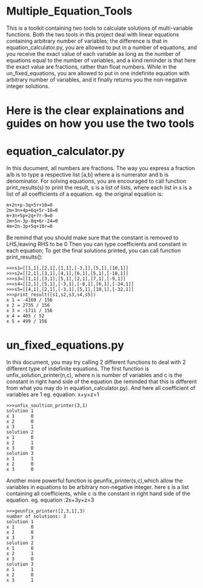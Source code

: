 # Multiple_Equation_Tools
This is a toolkit containing two tools to calculate solutions of multi-variable functions. Both the two tools in this project deal with linear 
equations containing arbitrary number of variables; the difference is that in equation_calculator.py, you are allowed to put in a number
of equations, and you receive the exact value of each variable as long as the number of equations equal to the number of variables, and a
kind reminder is that here the exact value are fractions, rather than float numbers. While in the un_fixed_equations, you are allowed to 
put in one indefinite equation with arbitrary number of variables, and it finally returns you the non-negative integer solutions.

# Here is the clear explainations and guides on how you use the two tools

# equation_calculator.py
In this ducument, all numbers are fractions. The way you express a fraction a/b is to type a respective list [a,b] where a is numerator and
b is denominator. For solving equations, you are encouraged to call function print_results(s) to print the result, s is a list of lists, where 
each list in s is a list of all coefficients of a equation. 
eg.
the original equation is:

	m+2n+p-3q+5r+10=0
	2m+3n+4p+6q+5r-18=0
	m+3n+5p+2q+7r-9=0
	2m+5n-3p-8q+6r-24=0
	4m+2n-3p+5q+10r=0
Be remind that you should make sure that the constant is removed to LHS,leaving RHS to be 0
Then you can type coefficients and constant in each equation; To get the final solutions printed, you can call function print_results():

	>>>s1=[[1,1],[2,1],[1,1],[-3,1],[5,1],[10,1]]
	>>>s2=[[2,1],[3,1],[4,1],[6,1],[5,1],[-18,1]]
	>>>s3=[[1,1],[3,1],[5,1],[2,1],[7,1],[-9,1]]
	>>>s4=[[2,1],[5,1],[-3,1],[-8,1],[6,1],[-24,1]]
	>>>s5=[[4,1],[2,1],[-3,1],[5,1],[10,1],[-32,1]]
	>>>print_result([s1,s2,s3,s4,s5])
	x 1 = -4169 / 156
	x 2 = 2735 / 156
	x 3 = -1711 / 156
	x 4 = 405 / 52
	x 5 = 499 / 156
# un_fixed_equations.py
In this document, you may try calling 2 different functions to deal with 2 different type of indefinite equations.
The first function is unfix_solution_printer(n,c), where n is number of variables and c is the constant in right hand
side of the equation (be reminded that this is different from what you may do in equation_calculator.py). And here all
coefficient of variables are 1
eg. equation: x+y+z=1 

	>>>unfix_soultion_printer(3,1)
	solution 1
	x 1 	 0
	x 2 	 0
	x 3 	 1
	solution 2
	x 1 	 0
	x 2 	 1
	x 3 	 0
	solution 3
	x 1 	 1
	x 2 	 0
	x 3 	 0
Another more powerful function is geunfix_printer(s,c),which allow the variables in equations to be arbitrary non-negative
integer. here s is a list containing all coefficients, while c is the constant in right hand side of the equation.
eg. equation :2x+3y+z=3

	>>>geunfix_printer([2,3,1],3)
	number of solutions: 3
	solution 1
	x 1 	 0
	x 2 	 0
	x 3 	 3
	solution 2
	x 1 	 0
	x 2 	 1
	x 3 	 0
	solution 3
	x 1 	 1
	x 2 	 0
	x 3 	 1
